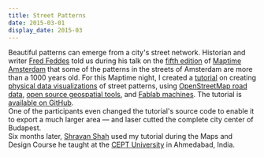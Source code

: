 ```yaml
---
title: Street Patterns
date: 2015-03-01
display_date: 2015-03
---
```


<section>
  <span>
    Beautiful patterns can emerge from a city's street network. Historian and writer <a href="http://www.fredfeddes.nl/">Fred Feddes</a> told us during his talk on the <a href="http://www.meetup.com/Maptime-AMS/events/220184211/">fifth edition</a> of <a href="../maptime">Maptime Amsterdam</a> that some of the patterns in the streets of Amsterdam are more than a 1000 years old. For this Maptime night, I created a <a href="http://maptime-ams.github.io/street-patterns/">tutorial</a> on creating <a href="http://dataphys.org/">physical data visualizations</a> of street patterns, using <a href="http://wiki.openstreetmap.org/wiki/Key:highway">OpenStreetMap road data</a>, <a href="http://turfjs.org/">open source geospatial tools</a>, and <a href="http://fablab.waag.org/machines">Fablab machines</a>. The tutorial is <a href="https://github.com/maptime-ams/street-patterns">available on GitHub</a>.
  </span>
</section>

<section>
  <span>
    One of the participants even changed the tutorial's source code to enable it to export a much larger area — and laser cutted the complete city center of Budapest.
  </span>
</section>


<section>
  <span>
    Six months later, <a href="https://twitter.com/shravanshah">Shravan Shah</a> used my tutorial during the Maps and Design Course he taught at the <a href="http://www.cept.ac.in/">CEPT University</a> in Ahmedabad, India.
  </span>
</section>
